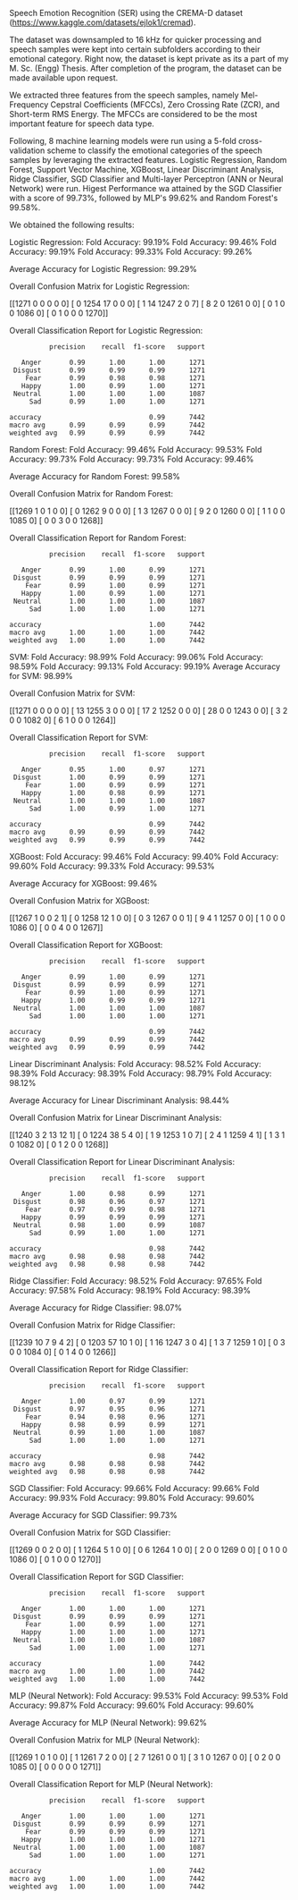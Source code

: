 Speech Emotion Recognition (SER) using the CREMA-D dataset (https://www.kaggle.com/datasets/ejlok1/cremad).

The dataset was downsampled to 16 kHz for quicker processing and speech samples were kept into certain subfolders according to their emotional category.
Right now, the dataset is kept private as its a part of my M. Sc. (Engg) Thesis. After completion of the program, the dataset can be made available upon request.

We extracted three features from the speech samples, namely Mel-Frequency Cepstral Coefficients (MFCCs), Zero Crossing Rate (ZCR), and Short-term RMS Energy.
The MFCCs are considered to be the most important feature for speech data type.

Following, 8 machine learning models were run using a 5-fold cross-validation scheme to classify the emotional categories of the speech samples by leveraging the extracted features.
Logistic Regression, Random Forest, Support Vector Machine, XGBoost, Linear Discriminant Analysis, Ridge Classifier, SGD Classifier and Multi-layer Perceptron (ANN or Neural Network) were run.
Higest Performance wa attained by the SGD Classifier with a score of 99.73%, followed by MLP's 99.62% and Random Forest's 99.58%.


We obtained the following results:

Logistic Regression:
Fold Accuracy: 99.19%
Fold Accuracy: 99.46%
Fold Accuracy: 99.19%
Fold Accuracy: 99.33%
Fold Accuracy: 99.26%

Average Accuracy for Logistic Regression: 99.29%

Overall Confusion Matrix for Logistic Regression:

[[1271    0    0    0    0    0]
 [   0 1254   17    0    0    0]
 [   1   14 1247    2    0    7]
 [   8    2    0 1261    0    0]
 [   0    1    0    0 1086    0]
 [   0    1    0    0    0 1270]]
 
Overall Classification Report for Logistic Regression:

              precision    recall  f1-score   support

       Anger       0.99      1.00      1.00      1271
     Disgust       0.99      0.99      0.99      1271
        Fear       0.99      0.98      0.98      1271
       Happy       1.00      0.99      1.00      1271
     Neutral       1.00      1.00      1.00      1087
         Sad       0.99      1.00      1.00      1271

    accuracy                           0.99      7442
    macro avg      0.99      0.99      0.99      7442
    weighted avg   0.99      0.99      0.99      7442


Random Forest:
Fold Accuracy: 99.46%
Fold Accuracy: 99.53%
Fold Accuracy: 99.73%
Fold Accuracy: 99.73%
Fold Accuracy: 99.46%

Average Accuracy for Random Forest: 99.58%

Overall Confusion Matrix for Random Forest:

[[1269    1    0    1    0    0]
 [   0 1262    9    0    0    0]
 [   1    3 1267    0    0    0]
 [   9    2    0 1260    0    0]
 [   1    1    0    0 1085    0]
 [   0    0    3    0    0 1268]]
 
Overall Classification Report for Random Forest:

              precision    recall  f1-score   support

       Anger       0.99      1.00      0.99      1271
     Disgust       0.99      0.99      0.99      1271
        Fear       0.99      1.00      0.99      1271
       Happy       1.00      0.99      1.00      1271
     Neutral       1.00      1.00      1.00      1087
         Sad       1.00      1.00      1.00      1271

    accuracy                           1.00      7442
    macro avg      1.00      1.00      1.00      7442
    weighted avg   1.00      1.00      1.00      7442


SVM:
Fold Accuracy: 98.99%
Fold Accuracy: 99.06%
Fold Accuracy: 98.59%
Fold Accuracy: 99.13%
Fold Accuracy: 99.19%
Average Accuracy for SVM: 98.99%

Overall Confusion Matrix for SVM:

[[1271    0    0    0    0    0]
 [  13 1255    3    0    0    0]
 [  17    2 1252    0    0    0]
 [  28    0    0 1243    0    0]
 [   3    2    0    0 1082    0]
 [   6    1    0    0    0 1264]]
 
Overall Classification Report for SVM:

              precision    recall  f1-score   support

       Anger       0.95      1.00      0.97      1271
     Disgust       1.00      0.99      0.99      1271
        Fear       1.00      0.99      0.99      1271
       Happy       1.00      0.98      0.99      1271
     Neutral       1.00      1.00      1.00      1087
         Sad       1.00      0.99      1.00      1271

    accuracy                           0.99      7442
    macro avg      0.99      0.99      0.99      7442
    weighted avg   0.99      0.99      0.99      7442


XGBoost:
Fold Accuracy: 99.46%
Fold Accuracy: 99.40%
Fold Accuracy: 99.60%
Fold Accuracy: 99.33%
Fold Accuracy: 99.53%

Average Accuracy for XGBoost: 99.46%

Overall Confusion Matrix for XGBoost:

[[1267    1    0    0    2    1]
 [   0 1258   12    1    0    0]
 [   0    3 1267    0    0    1]
 [   9    4    1 1257    0    0]
 [   1    0    0    0 1086    0]
 [   0    0    4    0    0 1267]]
 
Overall Classification Report for XGBoost:

              precision    recall  f1-score   support

       Anger       0.99      1.00      0.99      1271
     Disgust       0.99      0.99      0.99      1271
        Fear       0.99      1.00      0.99      1271
       Happy       1.00      0.99      0.99      1271
     Neutral       1.00      1.00      1.00      1087
         Sad       1.00      1.00      1.00      1271

    accuracy                           0.99      7442
    macro avg      0.99      0.99      0.99      7442
    weighted avg   0.99      0.99      0.99      7442


Linear Discriminant Analysis:
Fold Accuracy: 98.52%
Fold Accuracy: 98.39%
Fold Accuracy: 98.39%
Fold Accuracy: 98.79%
Fold Accuracy: 98.12%

Average Accuracy for Linear Discriminant Analysis: 98.44%

Overall Confusion Matrix for Linear Discriminant Analysis:

[[1240    3    2   13   12    1]
 [   0 1224   38    5    4    0]
 [   1    9 1253    1    0    7]
 [   2    4    1 1259    4    1]
 [   1    3    1    0 1082    0]
 [   0    1    2    0    0 1268]]
 
Overall Classification Report for Linear Discriminant Analysis:

              precision    recall  f1-score   support

       Anger       1.00      0.98      0.99      1271
     Disgust       0.98      0.96      0.97      1271
        Fear       0.97      0.99      0.98      1271
       Happy       0.99      0.99      0.99      1271
     Neutral       0.98      1.00      0.99      1087
         Sad       0.99      1.00      1.00      1271

    accuracy                           0.98      7442
    macro avg      0.98      0.98      0.98      7442
    weighted avg   0.98      0.98      0.98      7442


Ridge Classifier:
Fold Accuracy: 98.52%
Fold Accuracy: 97.65%
Fold Accuracy: 97.58%
Fold Accuracy: 98.19%
Fold Accuracy: 98.39%

Average Accuracy for Ridge Classifier: 98.07%

Overall Confusion Matrix for Ridge Classifier:

[[1239   10    7    9    4    2]
 [   0 1203   57   10    1    0]
 [   1   16 1247    3    0    4]
 [   1    3    7 1259    1    0]
 [   0    3    0    0 1084    0]
 [   0    1    4    0    0 1266]]
 
Overall Classification Report for Ridge Classifier:

              precision    recall  f1-score   support

       Anger       1.00      0.97      0.99      1271
     Disgust       0.97      0.95      0.96      1271
        Fear       0.94      0.98      0.96      1271
       Happy       0.98      0.99      0.99      1271
     Neutral       0.99      1.00      1.00      1087
         Sad       1.00      1.00      1.00      1271

    accuracy                           0.98      7442
    macro avg      0.98      0.98      0.98      7442
    weighted avg   0.98      0.98      0.98      7442


SGD Classifier:
Fold Accuracy: 99.66%
Fold Accuracy: 99.66%
Fold Accuracy: 99.93%
Fold Accuracy: 99.80%
Fold Accuracy: 99.60%

Average Accuracy for SGD Classifier: 99.73%

Overall Confusion Matrix for SGD Classifier:

[[1269    0    0    2    0    0]
 [   1 1264    5    1    0    0]
 [   0    6 1264    1    0    0]
 [   2    0    0 1269    0    0]
 [   0    1    0    0 1086    0]
 [   0    1    0    0    0 1270]]
 
Overall Classification Report for SGD Classifier:

              precision    recall  f1-score   support

       Anger       1.00      1.00      1.00      1271
     Disgust       0.99      0.99      0.99      1271
        Fear       1.00      0.99      1.00      1271
       Happy       1.00      1.00      1.00      1271
     Neutral       1.00      1.00      1.00      1087
         Sad       1.00      1.00      1.00      1271

    accuracy                           1.00      7442
    macro avg      1.00      1.00      1.00      7442
    weighted avg   1.00      1.00      1.00      7442


MLP (Neural Network):
Fold Accuracy: 99.53%
Fold Accuracy: 99.53%
Fold Accuracy: 99.87%
Fold Accuracy: 99.60%
Fold Accuracy: 99.60%

Average Accuracy for MLP (Neural Network): 99.62%

Overall Confusion Matrix for MLP (Neural Network):

[[1269    1    0    1    0    0]
 [   1 1261    7    2    0    0]
 [   2    7 1261    0    0    1]
 [   3    1    0 1267    0    0]
 [   0    2    0    0 1085    0]
 [   0    0    0    0    0 1271]]
 
Overall Classification Report for MLP (Neural Network):

              precision    recall  f1-score   support

       Anger       1.00      1.00      1.00      1271
     Disgust       0.99      0.99      0.99      1271
        Fear       0.99      0.99      0.99      1271
       Happy       1.00      1.00      1.00      1271
     Neutral       1.00      1.00      1.00      1087
         Sad       1.00      1.00      1.00      1271

    accuracy                           1.00      7442
    macro avg      1.00      1.00      1.00      7442
    weighted avg   1.00      1.00      1.00      7442
